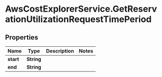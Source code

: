 # AwsCostExplorerService.GetReservationUtilizationRequestTimePeriod

## Properties

Name | Type | Description | Notes
------------ | ------------- | ------------- | -------------
**start** | **String** |  | 
**end** | **String** |  | 



